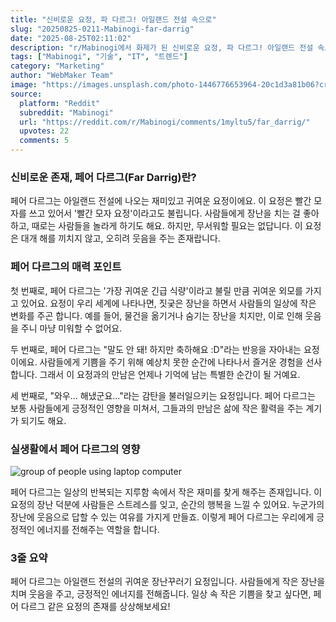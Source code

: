 ```yaml
---
title: "신비로운 요정, 파 다르그! 아일랜드 전설 속으로"
slug: "20250825-0211-Mabinogi-far-darrig"
date: "2025-08-25T02:11:02"
description: "r/Mabinogi에서 화제가 된 신비로운 요정, 파 다르그! 아일랜드 전설 속으로에 대한 깊이 있는 분석과 인사이트"
tags: ["Mabinogi", "기술", "IT", "트렌드"]
category: "Marketing"
author: "WebMaker Team"
image: "https://images.unsplash.com/photo-1446776653964-20c1d3a81b06?crop=entropy&cs=tinysrgb&fit=max&fm=jpg&ixid=M3w3OTU0NDF8MHwxfHNlYXJjaHw0NHx8dGVjaG5vbG9neXxlbnwxfDB8fHwxNzU2MDU1NDUyfDA&ixlib=rb-4.1.0&q=80&w=1080"
source:
  platform: "Reddit"
  subreddit: "Mabinogi"
  url: "https://reddit.com/r/Mabinogi/comments/1myltu5/far_darrig/"
  upvotes: 22
  comments: 5
---
```


### 신비로운 존재, 페어 다르그(Far Darrig)란?

페어 다르그는 아일랜드 전설에 나오는 재미있고 귀여운 요정이에요. 이 요정은 빨간 모자를 쓰고 있어서 '빨간 모자 요정'이라고도 불립니다. 사람들에게 장난을 치는 걸 좋아하고, 때로는 사람들을 놀라게 하기도 해요. 하지만, 무서워할 필요는 없답니다. 이 요정은 대개 해를 끼치지 않고, 오히려 웃음을 주는 존재랍니다.

### 페어 다르그의 매력 포인트

첫 번째로, 페어 다르그는 '가장 귀여운 긴급 식량'이라고 불릴 만큼 귀여운 외모를 가지고 있어요. 요정이 우리 세계에 나타나면, 짓궂은 장난을 하면서 사람들의 일상에 작은 변화를 주곤 합니다. 예를 들어, 물건을 옮기거나 숨기는 장난을 치지만, 이로 인해 웃음을 주니 마냥 미워할 수 없어요.

두 번째로, 페어 다르그는 "말도 안 돼! 하지만 축하해요 :D"라는 반응을 자아내는 요정이에요. 사람들에게 기쁨을 주기 위해 예상치 못한 순간에 나타나서 즐거운 경험을 선사합니다. 그래서 이 요정과의 만남은 언제나 기억에 남는 특별한 순간이 될 거예요.

세 번째로, "와우... 해냈군요..."라는 감탄을 불러일으키는 요정입니다. 페어 다르그는 보통 사람들에게 긍정적인 영향을 미쳐서, 그들과의 만남은 삶에 작은 활력을 주는 계기가 되기도 해요.

### 실생활에서 페어 다르그의 영향

![group of people using laptop computer](https://images.unsplash.com/photo-1522071820081-009f0129c71c?crop=entropy&cs=tinysrgb&fit=max&fm=jpg&ixid=M3w3OTU0NDF8MHwxfHNlYXJjaHwxMHx8YnVzaW5lc3N8ZW58MXwwfHx8MTc1NTk4MzYyNHww&ixlib=rb-4.1.0&q=80&w=1080)

페어 다르그는 일상의 반복되는 지루함 속에서 작은 재미를 찾게 해주는 존재입니다. 이 요정의 장난 덕분에 사람들은 스트레스를 잊고, 순간의 행복을 느낄 수 있어요. 누군가의 장난에 웃음으로 답할 수 있는 여유를 가지게 만들죠. 이렇게 페어 다르그는 우리에게 긍정적인 에너지를 전해주는 역할을 합니다.

### 3줄 요약

페어 다르그는 아일랜드 전설의 귀여운 장난꾸러기 요정입니다. 사람들에게 작은 장난을 치며 웃음을 주고, 긍정적인 에너지를 전해줍니다. 일상 속 작은 기쁨을 찾고 싶다면, 페어 다르그 같은 요정의 존재를 상상해보세요!